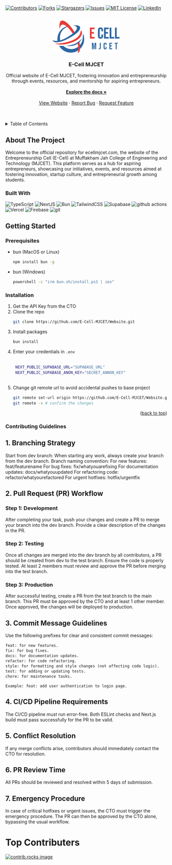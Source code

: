 
[![Contributors][contributors-shield]][contributors-url]
[![Forks][forks-shield]][forks-url]
[![Stargazers][stars-shield]][stars-url]
[![Issues][issues-shield]][issues-url]
[![MIT License][license-shield]][license-url]
[![LinkedIn][linkedin-shield]][linkedin-url]

<br />
<div align="center">
  <a href="https://github.com/othneildrew/Best-README-Template">
    <img src="public/assets/Logo/logo-big-colour.png" alt="Logo" height=100>
  </a>

  <h3 align="center">E-Cell MJCET</h3>

  <p align="center">
	  Official website of E-Cell MJCET, fostering innovation and entrepreneurship through events, resources, and mentorship for aspiring entrepreneurs.
    <br />
    <br />
    <a href="#getting-started"><strong>Explore the docs »</strong></a>
    <br />
    <br />
    <a href="https://ecellmjcet.com">View Website</a>
    ·
    <a href="https://github.com/E-Cell-MJCET/Website/issues">Report Bug</a>
    ·
    <a href="https://github.com/E-Cell-MJCET/Website/issues">Request Feature</a>
  </p>
</div>

<br />
<br />

<details>
  <summary>Table of Contents</summary>
  <ol>
    <li>
      <a href="#about-the-project">About The Project</a>
      <ul>
        <li><a href="#built-with">Built With</a></li>
      </ul>
    </li>
    <li>
      <a href="#getting-started">Getting Started</a>
      <ul>
        <li><a href="#prerequisites">Prerequisites</a></li>
        <li><a href="#installation">Installation</a></li>
      </ul>
    </li>
    <li><a href="#usage">Usage</a></li>
    <li><a href="#roadmap">Roadmap</a></li>
    <li><a href="#contributing">Contributing</a></li>
    <li><a href="#license">License</a></li>
    <li><a href="#contact">Contact</a></li>
    <li><a href="#acknowledgments">Acknowledgments</a></li>
  </ol>
</details>



## About The Project


Welcome to the official repository for ecellmjcet.com, the website of the Entrepreneurship Cell (E-Cell) at Muffakham Jah College of Engineering and Technology (MJCET). This platform serves as a hub for aspiring entrepreneurs, showcasing our initiatives, events, and resources aimed at fostering innovation, startup culture, and entrepreneurial growth among students.


### Built With


<div>
  <p>
    <img alt="TypeScript" src="https://img.shields.io/badge/-TypeScript-007ACC?style=flat-square&logo=typescript&logoColor=white" />
    <img alt="NextJS" src="https://img.shields.io/badge/-NextJS-000000?style=flat-square&logo=nextdotjs&logoColor=white" />
    <img alt="Bun" src="https://img.shields.io/badge/-Bun.js-000000?style=flat-square&logo=bun&logoColor=white" />
    <img alt="TailwindCSS" src="https://img.shields.io/badge/-Tailwind CSS-06B6D4?style=flat-square&logo=tailwindcss&logoColor=white" />
    <img alt="Supabase" src="https://img.shields.io/badge/-Supabase-3FCF8E?style=flat-square&logo=supabase&logoColor=white" />
    <img alt="github actions" src="https://img.shields.io/badge/-Github_Actions-2088FF?style=flat-square&logo=github-actions&logoColor=white" />
    <img alt="Vercel" src="https://img.shields.io/badge/-Vercel-000000?style=flat-square&logo=vercel&logoColor=white" />
    <img alt="Firebase" src="https://img.shields.io/badge/-Firebase-DD2C00?style=flat-square&logo=firebase&logoColor=white" />
    <img alt="git" src="https://img.shields.io/badge/-Git-F05032?style=flat-square&logo=git&logoColor=white" />
  </p>
</div>
	
	


## Getting Started
### Prerequisites


* bun (MacOS or Linux)
  ```sh
  npm install bun -g
  ```

* bun (Windows)
  ```sh
  powershell -c "irm bun.sh/install.ps1 | iex"
  ```

### Installation


1. Get the API Key from the CTO
2. Clone the repo
   ```sh
   git clone https://github.com/E-Cell-MJCET/Website.git
   ```
3. Install  packages
   ```sh
   bun install
   ```
4. Enter your credentials in `.env`
   ```sh
   
    NEXT_PUBLIC_SUPABASE_URL="SUPABASE_URL"
    NEXT_PUBLIC_SUPABASE_ANON_KEY="SECRET_ANNON_KEY"
            
   ```
5. Change git remote url to avoid accidental pushes to base project
   ```sh
   git remote set-url origin https://github.com/E-Cell-MJCET/Website.git
   git remote -v # confirm the changes
   ```

<p align="right">(<a href="#readme-top">back to top</a>)</p>

### Contributing Guidelines

## 1. Branching Strategy
Start from dev branch: When starting any work, always create your branch from the dev branch.
Branch naming convention:
For new features: feat/featurename
For bug fixes: fix/whatyouarefixing
For documentation updates: docs/whatyouupdated
For refactoring code: refactor/whatyourefactored
For urgent hotfixes: hotfix/urgentfix

## 2. Pull Request (PR) Workflow
### Step 1: Development
After completing your task, push your changes and create a PR to merge your branch into the dev branch.
Provide a clear description of the changes in the PR.
### Step 2: Testing
Once all changes are merged into the dev branch by all contributors, a PR should be created from dev to the test branch.
Ensure the code is properly tested.
At least 2 members must review and approve the PR before merging into the test branch.
### Step 3: Production
After successful testing, create a PR from the test branch to the main branch.
This PR must be approved by the CTO and at least 1 other member.
Once approved, the changes will be deployed to production.
## 3. Commit Message Guidelines
Use the following prefixes for clear and consistent commit messages:

```
feat: for new features.
fix: for bug fixes.
docs: for documentation updates.
refactor: for code refactoring.
style: for formatting and style changes (not affecting code logic).
test: for adding or updating tests.
chore: for maintenance tasks.
```
```
Example: feat: add user authentication to login page.
```
## 4. CI/CD Pipeline Requirements
The CI/CD pipeline must run error-free.
Both ESLint checks and Next.js build must pass successfully for the PR to be valid.
## 5. Conflict Resolution
If any merge conflicts arise, contributors should immediately contact the CTO for resolution.
## 6. PR Review Time
All PRs should be reviewed and resolved within 5 days of submission.
## 7. Emergency Procedure
In case of critical hotfixes or urgent issues, the CTO must trigger the emergency procedure.
The PR can then be approved by the CTO alone, bypassing the usual workflow.


# Top Contributers
<a href="https://github.com/E-Cell-MJCET/Website/graphs/contributors">
  <img src="https://contrib.rocks/image?repo=E-Cell-MJCET/website" alt="contrib.rocks image" />
</a>




<!--Markdown Links-->

[contributors-shield]: https://img.shields.io/github/contributors/E-Cell-MJCET/Website.svg?style=for-the-badge
[contributors-url]: https://github.com/E-Cell-MJCET/Website/graphs/contributors
[forks-shield]: https://img.shields.io/github/forks/E-Cell-MJCET/Website.svg?style=for-the-badge
[forks-url]: https://github.com/E-Cell-MJCET/Website/network/members
[stars-shield]: https://img.shields.io/github/stars/E-Cell-MJCET/Website.svg?style=for-the-badge
[stars-url]: https://github.com/E-Cell-MJCET/Website/stargazers
[issues-shield]: https://img.shields.io/github/issues/E-Cell-MJCET/Website.svg?style=for-the-badge
[issues-url]: https://github.com/E-Cell-MJCET/Website/issues
[license-shield]: https://img.shields.io/github/license/E-Cell-MJCET/Website.svg?style=for-the-badge
[license-url]: https://github.com/E-Cell-MJCET/Website/blob/master/LICENSE.txt
[linkedin-shield]: https://img.shields.io/badge/-LinkedIn-black.svg?style=for-the-badge&logo=linkedin&colorB=555
[linkedin-url]: https://www.linkedin.com/company/e-cell-mjcet/
